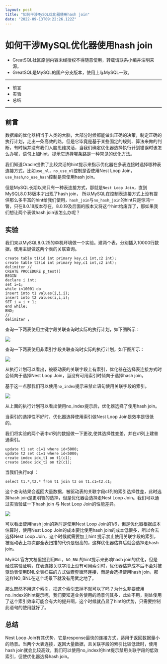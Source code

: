 ```yaml
---
layout: post
title: "如何干涉MySQL优化器使用hash join"
date: "2022-09-13T09:22:26.122Z"
---
```

如何干涉MySQL优化器使用hash join
=======================

*   GreatSQL社区原创内容未经授权不得随意使用，转载请联系小编并注明来源。
*   GreatSQL是MySQL的国产分支版本，使用上与MySQL一致。

* * *

*   前言
*   实验
*   总结

* * *

前言
--

数据库的优化器相当于人类的大脑，大部分时候都能做出正确的决策，制定正确的执行计划，走出一条高效的路，但是它毕竟是基于某些固定的规则、算法来做的判断，有时候并没有我们人脑思维灵活，当我们确定优化器选择执行计划错误时该怎么办呢，语句上加hint，提示它选择哪条路是一种常见的优化方法。

我们知道Oracle提供了比较灵活的hint提示来指示优化器在多表连接时选择哪种表连接方式，比如`use_nl`，`no_use_nl`控制是否使用Nest Loop Join，`use_hash`,`no_use_hash`控制是否使用hash join。

但是MySQL长期以来只有一种表连接方式，那就是`Nest Loop Join`，直到MySQL8.0.18版本才出现了hash join， 所以MySQL在控制表连接方式上没有提供那么多丰富的hint给我们使用，`hash_join`与`no_hash_join`的hint只是惊鸿一瞥，只在8.0.18版本存在，8.0.19及后面的版本又将这个hint给废弃了，那如果我们想让两个表做hash join该怎么办呢？

实验
--

我们来以MySQL8.0.25的单机环境做一个实验。建两个表，分别插入10000行数据，使用主键做这两个表的关联查询。

    create table t1(id int primary key,c1 int,c2 int);
    create table t2(id int primary key,c1 int,c2 int);
    delimiter //
    CREATE PROCEDURE p_test()
    BEGIN
    declare i int;
    set i=1;
    while i<10001 do
    insert into t1 values(i,i,i);
    insert into t2 values(i,i,i);
    SET i = i + 1;
    end while;
    END;
    //
    delimiter ;
    

查询一下两表使用主键字段关联查询时实际的执行计划，如下图所示：

![](https://img2022.cnblogs.com/other/2630741/202209/2630741-20220913133830791-1590962978.png)

查询一下两表使用非索引字段关联查询时实际的执行计划，如下图所示：

![](https://img2022.cnblogs.com/other/2630741/202209/2630741-20220913133830969-1048520718.png)

从执行计划可以看出，被驱动表的关联字段上有索引，优化器在选择表连接方式时会倾向于选择Nest Loop Join，当没有可用索引时倾向于选择hash join。

基于这一点那我们可以使用`no_index`提示来禁止语句使用关联字段的索引。

![](https://img2022.cnblogs.com/other/2630741/202209/2630741-20220913133831192-203326517.png)

从上面的执行计划可以看出使用no\_index提示后，优化器选择了使用hash join。

当索引的选择性不好时，优化器选择使用索引做Nest Loop Join是效率是很低的。

我们将实验的两个表中c1列的数据做一下更改,使其选择性变差，并在c1列上建普通索引。

    update t1 set c1=1 where id<5000;
    update t2 set c1=1 where id<5000;
    create index idx_t1 on t1(c1);
    create index idx_t2 on t2(c1);
    

当我们执行sql ：

    select t1.*,t2.* from t1 join t2 on t1.c1=t2.c1;
    

这个查询结果会返回大量数据，被驱动表的关联字段c1列的索引选择性差，此时选择hash join是更明智的选择，但是优化器会选择走Nest Loop Join。我们可以通过实验验证一下hash join 与 Nest Loop Join的性能差异。

![](https://img2022.cnblogs.com/other/2630741/202209/2630741-20220913133831380-707677844.png)

可以看出使用hash join的耗时是使用Nest Loop Join的1/6，但是优化器根据成本估算时，使用Nest Loop Join的成本要比使用hash join的成本低很多，所以会去选择Nest Loop Join，这个时候就需要加上hint 提示禁止使用关联字段的索引，被驱动表上每次都全表扫描的代价是很高的，这样优化器估算后就会选择走hash join。

MySQL官方文档里提到用`BNL`，`NO_BNL`的hint提示来影响hash join的优化，但是经过实验证明，在表连接关联字段上没有可用索引时，优化器估算成本后不会对被驱动表使用BNL全表扫描的方式做嵌套循环连接，而是会选择使用hash join，那这样NO\_BNL在这个场景下就没有用武之地了。

那么既然不用这个索引，把这个索引去掉不就可以了吗？为什么非要使用no\_index的hint提示呢，我们要知道业务使用的场景何其多，此处不用，别处使用了这个索引效率可能会有大的提升啊，这个时候就凸显了hint的优势，只需要控制此语句的使用就好了。

总结
--

Nest Loop Join有其优势，它是response最快的连接方式，适用于返回数据量小的场景。当两个大表连接，返回大量数据，且关联字段的索引比较低效时，使用hash join就会比较高效，我们可以使用no\_index的hint提示禁用关联字段的低效索引，促使优化器选择hash join。